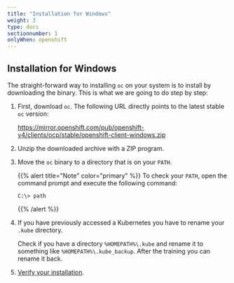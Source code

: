 ```yaml
---
title: "Installation for Windows"
weight: 3
type: docs
sectionnumber: 1
onlyWhen: openshift
---
```


## Installation for Windows

The straight-forward way to installing `oc` on your system is to install by downloading the binary.
This is what we are going to do step by step:

1. First, download `oc`. The following URL directly points to the latest stable `oc` version:

   <https://mirror.openshift.com/pub/openshift-v4/clients/ocp/stable/openshift-client-windows.zip>

1. Unzip the downloaded archive with a ZIP program.
1. Move the `oc` binary to a directory that is on your `PATH`.

   {{% alert title="Note" color="primary" %}}
   To check your `PATH`, open the command prompt and execute the following command:

   ```
   C:\> path
   ```

   {{% /alert %}}

1. If you have previously accessed a Kubernetes you have to rename your `.kube` directory.

   Check if you have a directory `%HOMEPATH%\.kube` and rename it to something like `%HOMEPATH%\.kube_backup`.
   After the training you can rename it back.
1. [Verify your installation](../04/).
